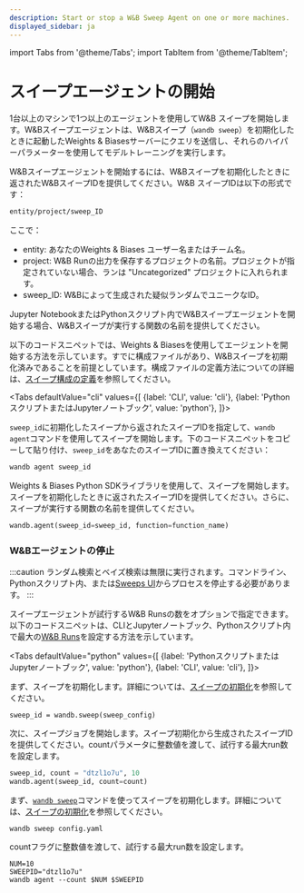 ```yaml
---
description: Start or stop a W&B Sweep Agent on one or more machines.
displayed_sidebar: ja
---
```

import Tabs from '@theme/Tabs';
import TabItem from '@theme/TabItem';

# スイープエージェントの開始

<head>
  <title>W&Bスイープの開始または停止</title>
</head>

1台以上のマシンで1つ以上のエージェントを使用してW&B スイープを開始します。W&Bスイープエージェントは、W&Bスイープ（`wandb sweep`）を初期化したときに起動したWeights & Biasesサーバーにクエリを送信し、それらのハイパーパラメーターを使用してモデルトレーニングを実行します。

W&Bスイープエージェントを開始するには、W&Bスイープを初期化したときに返されたW&BスイープIDを提供してください。W&B スイープIDは以下の形式です：

```bash
entity/project/sweep_ID
```

ここで：

* entity: あなたのWeights & Biases ユーザー名またはチーム名。
* project:  W&B Runの出力を保存するプロジェクトの名前。プロジェクトが指定されていない場合、ランは "Uncategorized" プロジェクトに入れられます。
* sweep\_ID: W&Bによって生成された疑似ランダムでユニークなID。

Jupyter NotebookまたはPythonスクリプト内でW&Bスイープエージェントを開始する場合、W&Bスイープが実行する関数の名前を提供してください。

以下のコードスニペットでは、Weights & Biasesを使用してエージェントを開始する方法を示しています。すでに構成ファイルがあり、W&Bスイープを初期化済みであることを前提としています。構成ファイルの定義方法についての詳細は、[スイープ構成の定義](https://docs.wandb.ai/guides/sweeps/define-sweep-configuration)を参照してください。

<Tabs
  defaultValue="cli"
  values={[
    {label: 'CLI', value: 'cli'},
    {label: 'PythonスクリプトまたはJupyterノートブック', value: 'python'},
  ]}>
  <TabItem value="cli">

`sweep_id`に初期化したスイープから返されたスイープIDを指定して、`wandb agent`コマンドを使用してスイープを開始します。下のコードスニペットをコピーして貼り付け、`sweep_id`をあなたのスイープIDに置き換えてください：

```bash
wandb agent sweep_id
```
  </TabItem>
  <TabItem value="python">

Weights & Biases Python SDKライブラリを使用して、スイープを開始します。スイープを初期化したときに返されたスイープIDを提供してください。さらに、スイープが実行する関数の名前を提供してください。

```python
wandb.agent(sweep_id=sweep_id, function=function_name)
```
  </TabItem>
</Tabs>

### W&Bエージェントの停止

:::caution
ランダム検索とベイズ検索は無限に実行されます。コマンドライン、Pythonスクリプト内、または[Sweeps UI](./visualize-sweep-results.md)からプロセスを停止する必要があります。
:::

スイープエージェントが試行するW&B Runsの数をオプションで指定できます。以下のコードスニペットは、CLIとJupyterノートブック、Pythonスクリプト内で最大の[W&B Runs](../../ref/python/run.md)を設定する方法を示しています。

<Tabs
  defaultValue="python"
  values={[
    {label: 'PythonスクリプトまたはJupyterノートブック', value: 'python'},
    {label: 'CLI', value: 'cli'},
  ]}>
  <TabItem value="python">

まず、スイープを初期化します。詳細については、[スイープの初期化](https://docs.wandb.ai/guides/sweeps/initialize-sweeps)を参照してください。

```
sweep_id = wandb.sweep(sweep_config)
```

次に、スイープジョブを開始します。スイープ初期化から生成されたスイープIDを提供してください。countパラメータに整数値を渡して、試行する最大run数を設定します。

```python
sweep_id, count = "dtzl1o7u", 10
wandb.agent(sweep_id, count=count)
```
  </TabItem>
  <TabItem value="cli">

まず、[`wandb sweep`](https://docs.wandb.ai/ref/cli/wandb-sweep)コマンドを使ってスイープを初期化します。詳細については、[スイープの初期化](https://docs.wandb.ai/guides/sweeps/initialize-sweeps)を参照してください。

```
wandb sweep config.yaml
```

countフラグに整数値を渡して、試行する最大run数を設定します。

```
NUM=10
SWEEPID="dtzl1o7u"
wandb agent --count $NUM $SWEEPID
```
  </TabItem>
</Tabs>

###